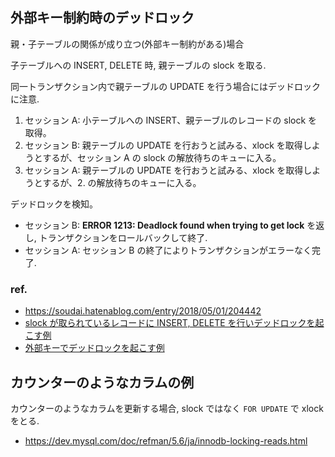 ## 外部キー制約時のデッドロック

親・子テーブルの関係が成り立つ(外部キー制約がある)場合

子テーブルへの INSERT, DELETE 時,
親テーブルの slock を取る.

同一トランザクション内で親テーブルの UPDATE を行う場合にはデッドロックに注意.

1. セッション A: 小テーブルへの INSERT、親テーブルのレコードの slock を取得。
2. セッション B: 親テーブルの UPDATE を行おうと試みる、xlock を取得しようとするが、セッション A の slock の解放待ちのキューに入る。
3. セッション A: 親テーブルの UPDATE を行おうと試みる、xlock を取得しようとするが、2. の解放待ちのキューに入る。

デッドロックを検知。

- セッション B: **ERROR 1213: Deadlock found when trying to get lock** を返し, トランザクションをロールバックして終了.
- セッション A: セッション B の終了によりトランザクションがエラーなく完了.

### ref.

- https://soudai.hatenablog.com/entry/2018/05/01/204442
- [slock が取られているレコードに INSERT, DELETE を行いデッドロックを起こす例](https://dev.mysql.com/doc/refman/5.7/en/innodb-deadlock-example.html)
- [外部キーでデッドロックを起こす例](./../images/web.archive.org_web_20180502070032_http___www.tree-tips.com_mysql_deadlock_foreignkey_.png)

## カウンターのようなカラムの例

カウンターのようなカラムを更新する場合,
slock ではなく `FOR UPDATE` で xlock をとる.

- https://dev.mysql.com/doc/refman/5.6/ja/innodb-locking-reads.html
